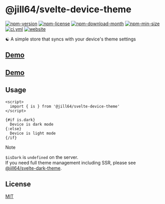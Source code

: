 <!----- BEGIN GHOST DOCS HEADER ----->

# @jill64/svelte-device-theme


<!----- BEGIN GHOST DOCS BADGES ----->
<a href="https://npmjs.com/package/@jill64/svelte-device-theme"><img src="https://img.shields.io/npm/v/@jill64/svelte-device-theme" alt="npm-version" /></a> <a href="https://npmjs.com/package/@jill64/svelte-device-theme"><img src="https://img.shields.io/npm/l/@jill64/svelte-device-theme" alt="npm-license" /></a> <a href="https://npmjs.com/package/@jill64/svelte-device-theme"><img src="https://img.shields.io/npm/dm/@jill64/svelte-device-theme" alt="npm-download-month" /></a> <a href="https://npmjs.com/package/@jill64/svelte-device-theme"><img src="https://img.shields.io/bundlephobia/min/@jill64/svelte-device-theme" alt="npm-min-size" /></a> <a href="https://github.com/jill64/svelte-device-theme/actions/workflows/ci.yml"><img src="https://github.com/jill64/svelte-device-theme/actions/workflows/ci.yml/badge.svg" alt="ci.yml" /></a> <a href="https://svelte-device-theme.jill64.dev"><img src="https://img.shields.io/website?up_message=working&down_message=down&url=https%3A%2F%2Fsvelte-device-theme.jill64.dev" alt="website" /></a>
<!----- END GHOST DOCS BADGES ----->


☯ A simple store that syncs with your device's theme settings

## [Demo](https://svelte-device-theme.jill64.dev)

<!----- END GHOST DOCS HEADER ----->

## [Demo](https://svelte-device-theme.jill64.dev)

## Usage

```svelte
<script>
  import { is } from '@jill64/svelte-device-theme'
</script>

{#if is.dark}
  Device is dark mode
{:else}
  Device is light mode
{/if}
```

> [!NOTE]  
> `$isDark` is `undefined` on the server.  
> If you need full theme management including SSR, please see [@jill64/svelte-dark-theme](https://github.com/jill64/svelte-dark-theme).

<!----- BEGIN GHOST DOCS FOOTER ----->

## License

[MIT](LICENSE)

<!----- END GHOST DOCS FOOTER ----->
